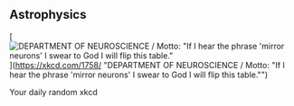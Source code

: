 ## Astrophysics
[![DEPARTMENT OF NEUROSCIENCE / Motto: "If I hear the phrase 'mirror neurons' I swear to God I will flip this table."](https://imgs.xkcd.com/comics/astrophysics.png)](https://xkcd.com/1758/ "DEPARTMENT OF NEUROSCIENCE / Motto: "If I hear the phrase 'mirror neurons' I swear to God I will flip this table."")

Your daily random xkcd
